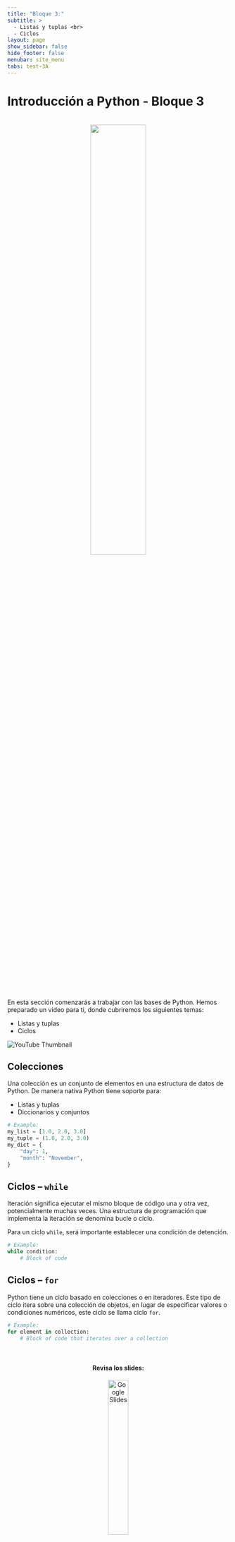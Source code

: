 ```yaml
---
title: "Bloque 3:"
subtitle: >
  - Listas y tuplas <br>
  - Ciclos
layout: page
show_sidebar: false
hide_footer: false
menubar: site_menu
tabs: test-3A
---
```


# Introducción a Python - Bloque 3

<br>
<center>
  <img width="50%" src="https://www.python.org/static/community_logos/python-logo-generic.svg">
</center>
<br>

En esta sección comenzarás a trabajar con las bases de Python. Hemos preparado un video para ti, donde cubriremos los siguientes temas:

- Listas y tuplas
- Ciclos

![YouTube Thumbnail](https://vidooly.com/blog/wp-content/uploads/2015/01/How-to-optimise-your-YouTube-Thumbnails.png)

## Colecciones

Una colección es un conjunto de elementos en una estructura de datos de Python. De manera nativa Python tiene soporte para:
- Listas y tuplas
- Diccionarios y conjuntos

```python
# Example:
my_list = [1.0, 2.0, 3.0]
my_tuple = (1.0, 2.0, 3.0)
my_dict = {
    "day": 1,
    "month": "November",
}
```

## Ciclos – `while`

Iteración significa ejecutar el mismo bloque de código una y otra vez, potencialmente muchas veces. Una estructura de programación que implementa la iteración se denomina bucle o ciclo.

Para un ciclo `while`, será importante establecer una condición de detención.

```python
# Example:
while condition:
    # Block of code
```

## Ciclos – `for`

Python tiene un ciclo basado en colecciones o en iteradores. Este tipo de ciclo itera sobre una colección de objetos, en lugar de especificar valores o condiciones numéricos, este ciclo se llama ciclo `for`.

```python
# Example:
for element in collection:
    # Block of code that iterates over a collection
```


<center>
  <br>
  <h4>Revisa los slides:</h4>
  <a href="https://docs.google.com/presentation/d/e/2PACX-1vRBwP8Th2OBc_lzVnb6VPhnxCqd5PLNT7Hg8AGpxb_4ITxqeyUDoma7y_iE0Ky0mxX9VSLhX0ClbGFC/pub?start=false&loop=false&delayms=3000" target="_blank">
    <img width="30%" src="https://img.shields.io/static/v1?label=Slides&message=Google%20Slides&color=tomato" alt="Google Slides"/>
  </a>
  <br><br>
  <h4>Ejecuta el código:</h4>
  <a href="https://colab.research.google.com/github/futurelabmx/cdecmx/blob/main/A%20-%20Intro%20a%20Python.ipynb" target="_blank">
    <img width="30%" src="https://colab.research.google.com/assets/colab-badge.svg" alt="Open In Colab"/>
  </a>
</center>

<!-- Buttons -->
<br>
<div class="buttons has-addons is-centered">
  <a class="button is-outlined" href="/bloque-2A/">◀︎ Anterior</a>
  <a class="button is-warning" href="/test-3A/">📝 Realizar prueba del módulo</a>
  <a class="button is-outlined" href="/bloque-4A/">Siguiente ▶︎</a>
</div>